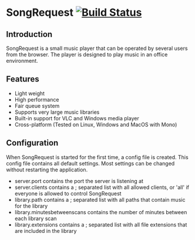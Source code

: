 # SongRequest [![Build Status](https://travis-ci.org/Daspeed/SongRequest.png?branch=master)](https://travis-ci.org/Daspeed/SongRequest)

## Introduction

SongRequest is a small music player that can be operated by several users from the browser. The player is designed to play music in an office environment.

## Features

* Light weight
* High performance
* Fair queue system
* Supports very large music libraries
* Built-in support for VLC and Windows media player
* Cross-platform (Tested on Linux, Windows and MacOS with Mono)

## Configuration

When SongRequest is started for the first time, a config file is created. This config file contains all default settings. Most settings can be changed without restarting the application.

* server.port contains the port the server is listening at
* server.clients contains a ; separated list with all allowed clients, or 'all' if everyone is allowed to control SongRequest
* library.path contains a ; separated list with all paths that contain music for the library
* library.minutesbetweenscans contains the number of minutes between each library scan
* library.extensions contains a ; separated list with all file extensions that are included in the library
